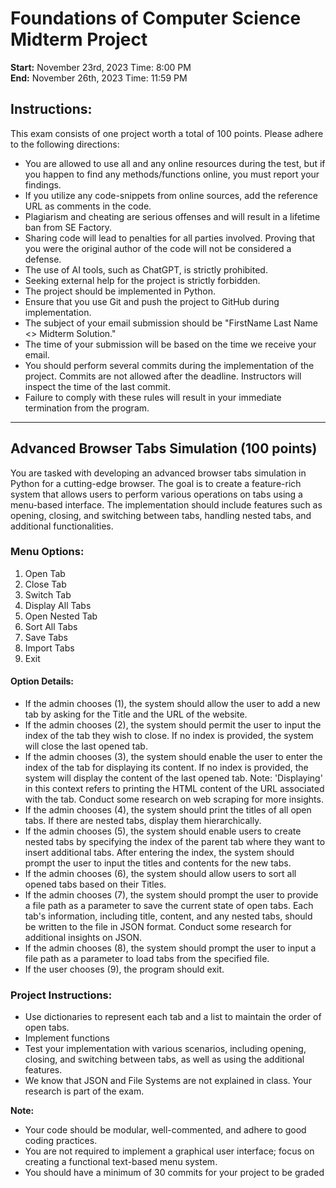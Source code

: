 # Foundations of Computer Science Midterm Project

**Start:** November 23rd, 2023 Time: 8:00 PM  
**End:** November 26th, 2023 Time: 11:59 PM

## Instructions:

This exam consists of one project worth a total of 100 points. Please adhere to the following directions:

- You are allowed to use all and any online resources during the test, but if you happen to find any methods/functions online, you must report your findings.
- If you utilize any code-snippets from online sources, add the reference URL as comments in the code.
- Plagiarism and cheating are serious offenses and will result in a lifetime ban from SE Factory.
- Sharing code will lead to penalties for all parties involved. Proving that you were the original author of the code will not be considered a defense.
- The use of AI tools, such as ChatGPT, is strictly prohibited.
- Seeking external help for the project is strictly forbidden.
- The project should be implemented in Python.
- Ensure that you use Git and push the project to GitHub during implementation.
- The subject of your email submission should be "FirstName Last Name <> Midterm Solution."
- The time of your submission will be based on the time we receive your email.
- You should perform several commits during the implementation of the project. Commits are not allowed after the deadline. Instructors will inspect the time of the last commit.
- Failure to comply with these rules will result in your immediate termination from the program.

**<Best of Luck/>**

---

## Advanced Browser Tabs Simulation (100 points)

You are tasked with developing an advanced browser tabs simulation in Python for a cutting-edge browser. The goal is to create a feature-rich system that allows users to perform various operations on tabs using a menu-based interface. The implementation should include features such as opening, closing, and switching between tabs, handling nested tabs, and additional functionalities.

### Menu Options:

1. Open Tab
2. Close Tab
3. Switch Tab
4. Display All Tabs
5. Open Nested Tab
6. Sort All Tabs
7. Save Tabs
8. Import Tabs
9. Exit

#### Option Details:

- If the admin chooses (1), the system should allow the user to add a new tab by asking for the Title and the URL of the website.
- If the admin chooses (2), the system should permit the user to input the index of the tab they wish to close. If no index is provided, the system will close the last opened tab.
- If the admin chooses (3), the system should enable the user to enter the index of the tab for displaying its content. If no index is provided, the system will display the content of the last opened tab. Note: 'Displaying' in this context refers to printing the HTML content of the URL associated with the tab. Conduct some research on web scraping for more insights.
- If the admin chooses (4), the system should print the titles of all open tabs. If there are nested tabs, display them hierarchically.
- If the admin chooses (5), the system should enable users to create nested tabs by specifying the index of the parent tab where they want to insert additional tabs. After entering the index, the system should prompt the user to input the titles and contents for the new tabs.
- If the admin chooses (6), the system should allow users to sort all opened tabs based on their Titles.
- If the admin chooses (7), the system should prompt the user to provide a file path as a parameter to save the current state of open tabs. Each tab's information, including title, content, and any nested tabs, should be written to the file in JSON format. Conduct some research for additional insights on JSON.
- If the admin chooses (8), the system should prompt the user to input a file path as a parameter to load tabs from the specified file.
- If the user chooses (9), the program should exit.

### Project Instructions:

- Use dictionaries to represent each tab and a list to maintain the order of open tabs.
- Implement functions
- Test your implementation with various scenarios, including opening, closing, and switching between tabs, as well as using the additional features.
- We know that JSON and File Systems are not explained in class. Your research is part of the exam.

**Note:**

- Your code should be modular, well-commented, and adhere to good coding practices.
- You are not required to implement a graphical user interface; focus on creating a functional text-based menu system.
- You should have a minimum of 30 commits for your project to be graded

**<Good luck/>**
